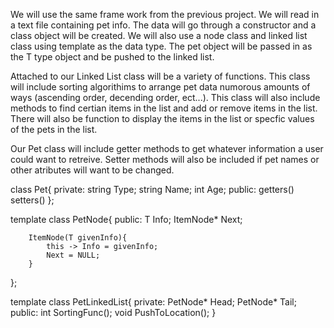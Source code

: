We will use the same frame work from the previous project. We will read in a  text file containing pet info. 
The data will go through a constructor and a class object will be created. We will also use a node class and linked 
list class using template<typename T> as the data type. The pet object will be passed in as the T type object and be 
pushed to the linked list. 

Attached to our Linked List class will be a variety of functions. This class will include sorting algorithims to arrange pet data
numorous amounts of ways (ascending order, decending order, ect...). This class will also include methods to find certian items
in the list and add or remove items in the list. There will also be function to display the items in the list or specfic values
of the pets in the list.

Our Pet class will include getter methods to get whatever information a user could want to retreive. Setter methods will also be 
included if pet names or other atributes will want to be changed. 


class Pet{
    private:
        string Type;
        string Name;
        int Age;
    public:
        getters()
        setters()
};

template <typename T>
class PetNode{
    public:
        T Info;
        ItemNode* Next;

        ItemNode(T givenInfo){
            this -> Info = givenInfo;
            Next = NULL;
        }
};

template <typename T>
class PetLinkedList{
    private:
        PetNode<T>* Head;
        PetNode<T>* Tail;
    public:
        int SortingFunc();
        void PushToLocation();
}